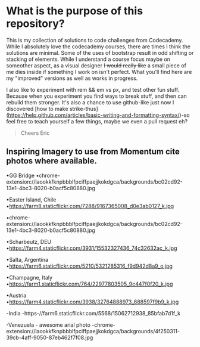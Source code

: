 # What is the purpose of this repository?

This is my collection of solutions to code challenges from Codecademy. While I absolutely love the codecademy courses, there are times I think the solutions are minimal. Some of the uses of bootstrap result in odd shifting or stacking of elements. While I understand a course  focus maybe on someother aspect, as a visual designer ~~I would really like~~ a small piece of me dies inside if something I work on isn't perfect. What you'll find here are my "improved" versions as well as works in progress.

I also like to experiment with rem && em vs px, and test other fun stuff. Because when you experiment you find ways to break stuff, and then can rebuild them stronger. It's also a chance to use github-like just now I discovered [how to make strike-thus] (https://help.github.com/articles/basic-writing-and-formatting-syntax/)-so feel free to teach yourself a few things, maybe we even a pull request eh? 

>Cheers
>Eric


## Inspiring Imagery to use from Momentum cite photos where available.

•GG Bridge
•chrome-extension://laookkfknpbbblfpciffpaejjkokdgca/backgrounds/bc02cd92-13e1-4bc3-8020-b0acf5c80880.jpg

•Easter Island, Chile
•https://farm8.staticflickr.com/7288/9167365008_d0e3ab0127_k.jpg

•chrome-extension://laookkfknpbbblfpciffpaejjkokdgca/backgrounds/bc02cd92-13e1-4bc3-8020-b0acf5c80880.jpg

•Scharbeutz, DEU
•https://farm4.staticflickr.com/3931/15532327436_74c32632ac_k.jpg

•Salta, Argentina
•https://farm6.staticflickr.com/5210/5321285316_f9d942d8a9_o.jpg

•Champagne, Italy
•https://farm1.staticflickr.com/764/22977803505_9c447f0f20_k.jpg

•Austria
•https://farm4.staticflickr.com/3938/32764888973_688597f9b9_k.jpg

-India
-https-//farm6.staticflickr.com/5568/15062712938_85bfab7d1f_k

-Venezuela - awesome arial photo
-chrome-extension://laookkfknpbbblfpciffpaejjkokdgca/backgrounds/4f250311-39cb-4aff-9050-87eb462f7f08.jpg


